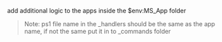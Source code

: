 add additional logic to the apps inside the $env:MS_App folder

> Note: ps1 file name in the _handlers should be the same as the app name, if not the same put it in to _commands folder
